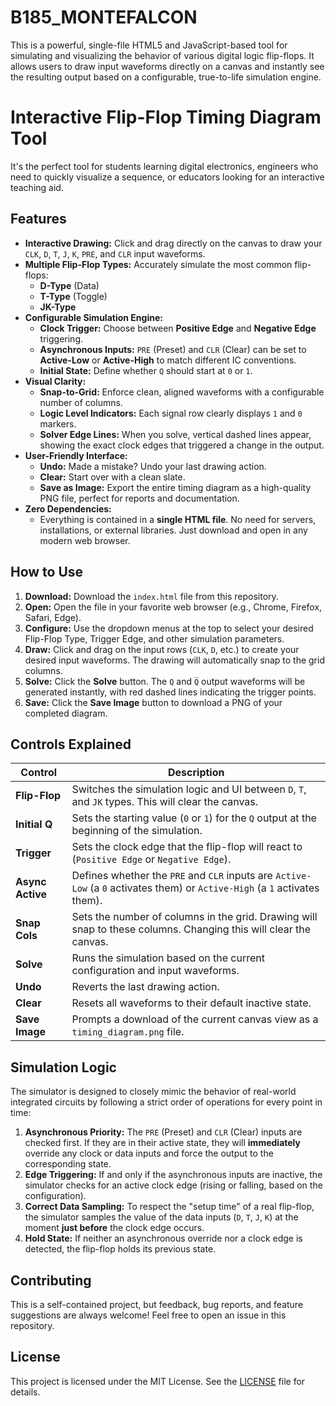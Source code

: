 # B185_MONTEFALCON
This is a powerful, single-file HTML5 and JavaScript-based tool for simulating and visualizing the behavior of various digital logic flip-flops. It allows users to draw input waveforms directly on a canvas and instantly see the resulting output based on a configurable, true-to-life simulation engine.

# Interactive Flip-Flop Timing Diagram Tool
It's the perfect tool for students learning digital electronics, engineers who need to quickly visualize a sequence, or educators looking for an interactive teaching aid.

## Features

- **Interactive Drawing:** Click and drag directly on the canvas to draw your `CLK`, `D`, `T`, `J`, `K`, `PRE`, and `CLR` input waveforms.
- **Multiple Flip-Flop Types:** Accurately simulate the most common flip-flops:
    -   **D-Type** (Data)
    -   **T-Type** (Toggle)
    -   **JK-Type**
- **Configurable Simulation Engine:**
    -   **Clock Trigger:** Choose between **Positive Edge** and **Negative Edge** triggering.
    -   **Asynchronous Inputs:** `PRE` (Preset) and `CLR` (Clear) can be set to **Active-Low** or **Active-High** to match different IC conventions.
    -   **Initial State:** Define whether `Q` should start at `0` or `1`.
- **Visual Clarity:**
    -   **Snap-to-Grid:** Enforce clean, aligned waveforms with a configurable number of columns.
    -   **Logic Level Indicators:** Each signal row clearly displays `1` and `0` markers.
    -   **Solver Edge Lines:** When you solve, vertical dashed lines appear, showing the exact clock edges that triggered a change in the output.
- **User-Friendly Interface:**
    -   **Undo:** Made a mistake? Undo your last drawing action.
    -   **Clear:** Start over with a clean slate.
    -   **Save as Image:** Export the entire timing diagram as a high-quality PNG file, perfect for reports and documentation.
- **Zero Dependencies:**
    -   Everything is contained in a **single HTML file**. No need for servers, installations, or external libraries. Just download and open in any modern web browser.

## How to Use

1.  **Download:** Download the `index.html` file from this repository.
2.  **Open:** Open the file in your favorite web browser (e.g., Chrome, Firefox, Safari, Edge).
3.  **Configure:** Use the dropdown menus at the top to select your desired Flip-Flop Type, Trigger Edge, and other simulation parameters.
4.  **Draw:** Click and drag on the input rows (`CLK`, `D`, etc.) to create your desired input waveforms. The drawing will automatically snap to the grid columns.
5.  **Solve:** Click the **Solve** button. The `Q` and `Q̅` output waveforms will be generated instantly, with red dashed lines indicating the trigger points.
6.  **Save:** Click the **Save Image** button to download a PNG of your completed diagram.

## Controls Explained

| Control              | Description                                                                                                                              |
| -------------------- | ---------------------------------------------------------------------------------------------------------------------------------------- |
| **Flip-Flop**        | Switches the simulation logic and UI between `D`, `T`, and `JK` types. This will clear the canvas.                                       |
| **Initial Q**        | Sets the starting value (`0` or `1`) for the `Q` output at the beginning of the simulation.                                              |
| **Trigger**          | Sets the clock edge that the flip-flop will react to (`Positive Edge` or `Negative Edge`).                                               |
| **Async Active**     | Defines whether the `PRE` and `CLR` inputs are `Active-Low` (a `0` activates them) or `Active-High` (a `1` activates them).             |
| **Snap Cols**        | Sets the number of columns in the grid. Drawing will snap to these columns. Changing this will clear the canvas.                         |
| **Solve**            | Runs the simulation based on the current configuration and input waveforms.                                                              |
| **Undo**             | Reverts the last drawing action.                                                                                                         |
| **Clear**            | Resets all waveforms to their default inactive state.                                                                                    |
| **Save Image**       | Prompts a download of the current canvas view as a `timing_diagram.png` file.                                                            |

## Simulation Logic

The simulator is designed to closely mimic the behavior of real-world integrated circuits by following a strict order of operations for every point in time:

1.  **Asynchronous Priority:** The `PRE` (Preset) and `CLR` (Clear) inputs are checked first. If they are in their active state, they will **immediately** override any clock or data inputs and force the output to the corresponding state.
2.  **Edge Triggering:** If and only if the asynchronous inputs are inactive, the simulator checks for an active clock edge (rising or falling, based on the configuration).
3.  **Correct Data Sampling:** To respect the "setup time" of a real flip-flop, the simulator samples the value of the data inputs (`D`, `T`, `J`, `K`) at the moment **just before** the clock edge occurs.
4.  **Hold State:** If neither an asynchronous override nor a clock edge is detected, the flip-flop holds its previous state.

## Contributing

This is a self-contained project, but feedback, bug reports, and feature suggestions are always welcome! Feel free to open an issue in this repository.

## License

This project is licensed under the MIT License. See the [LICENSE](LICENSE) file for details.
